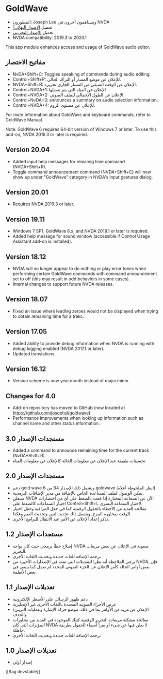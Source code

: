 # GoldWave #

* المطورون: Joseph Lee ومساهمون آخرون في NVDA
* تحميل [الإصدار النهائي][1][1]
* تحميل [الإصدار التجريبي][2]
* NVDA compatibility: 2019.3 to 2020.1

This app module enhances access and usage of GoldWave audio editor.

## مفاتيح الاختصار ##

* NvDA+Shift+C: Toggles speaking of commands during audio editing.
* Control+Shift+P: للإعلان عن موضع المسار أو التراك الحالي.
* NVDA+Shift+R: الإعلان عن الوقت المتبقي من المسار الجاري تحريره.
* Control+NVDA+1: الإعلان عن القناة التي يتم تعديلها
* Control+NVDA+2: الإعلان عن الطول الإجمالي للملف الصوتي.
* Control+NvDA+3: announces a summary on audio selection information.
* Control+NVDA+4: للإعلان عن مستوى الزوم.

For more information about GoldWave and keyboard commands, refer to GoldWave
Manual.

Note: GoldWave 6 requires 64-bit version of Windows 7 or later. To use this
add-on, NVDA 2019.3 or later is required.

## Version 20.04

* Added input help messages for remainig time command (NVDA+Shift+R).
* Toggle command announcement command (NVDA+Shift+C) will now show up under
  "GoldWave" category in NVDA's input gestures dialog.

## Version 20.01

* Requires NVDA 2019.3 or later.

## Version 19.11

* Windows 7 SP1, GoldWave 6.x, and NVDA 2019.1 or later is required.
* Added help message for sound window (accessible if Control Usage Assistant
  add-on is installed).

## Version 18.12

* NVDA will no longer appear to do nothing or play error tones when
  performing certain GoldWave commands with command announcement set to off
  (this may result in odd behaviors in some cases).
* Internal changes to support future NVDA releases.

## Version 18.07

* Fixed an issue where leading zeroes would not be displayed when trying to
  obtain remaining time for a trakc.

## Version 17.05

* Added ability to provide debug information when NVDA is running with debug
  logging enabled (NVDA 2017.1 or later).
* Updated translations.

## Version 16.12

* Version scheme is now year.month instead of major.minor.

## Changes for 4.0

* Add-on repository has moved to GitHub (now located at
  https://github.com/josephsl/goldwave).
* Performance improvements when looking up information such as channel name
  and other status information.

## مستجدات الإصدار 3.0

* Added a command to announce remaining time for the current track
  (NvDA+Shift+R).
* تحسينات طفيفة عند الإعلان عن معلومات الحالة كالإعلان عن معلومات القناة.

## مستجدات الإصدار 2.0

* دعم gold wave 6 ويشمل ذلك الإصدار 64 من goldwave (انظر الملحوظة أعلاه).
* يمكن الوصول لملف المساعدة الخاص بالإضافة من مدير الإضافات البرمجية.
* سيعلن NVDA الآن عن السماعة المختارة إذا قمت بالضغط على أي من اختصارات
  اختيار السماعات كالضغط على Control+Shift+L لاختيار السماعة اليسرى.
* معالجة العديد من الأخطاء بالحقول الرقمية كما في حقل المراقبة وحقل اختيار
  الوقت بمحاورة المزج, ويشمل ذلك تحديد النص وتحديث القيم وهكذا.
* تذكر إعداد الإعلان عن الأمر عند الانتقال للبرامج الأخرى.

## مستجدات الإصدار 1.2

* إصلاح خطأ برمجي حيث كان يواجه NVDA صعوبة في الإعلان عن بعض مربعات التحرير.
* ترجمة الإضافة للغات جديدة وتحديث اللغات الأخرى
* يرجى الملاحظة أنه نظرا للتعديلات التي تمت في الإصدارات الأخيرة من NVDA,
  فإن بعض أوامر الحالة كأمر الإعلان عن الجزء الصوتي المحدد لم تعمل كما ينبغي
  في بعض الأنظمة.

## تعديلات الإصدار 1.1

* دعم ظهور الرسائل على الأسطر الإلكترونية
* عرض الأجزاء الصوتية المحددة باللغات الأخرى غير الإنجليزية
* الإعلان عن مزيد من الأوامر بما في ذلك: موضع حركة الإشارة وعمليات
  التزيين/والحذف
* معالجة مشكلة مربعات التحرير الرقمية كتلك الموجودة في العديد من محاورات
  المؤثرات التي كان NVDA لا يعلن فيها عن شيء أو يقرأ أسماء الحقول بطريقة
  خاطئة.
* ترجمة الإضافة للغات جديدة وتحديث اللغات الأخرى

## تعديلات الإصدار 1.0

* إصدار أولي

[[!tag devstable]]

[1]: https://addons.nvda-project.org/files/get.php?file=gwv

[2]: https://addons.nvda-project.org/files/get.php?file=gwv-dev
